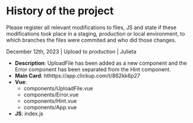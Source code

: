 # History of the project

Please register all relevant modifications to files, JS and state if these modifications took place in a staging, production or local environment, to which branches the files were commited and who did those changes.

December 12th, 2023 | Upload to production | Julieta

-   **Description**: UploadFile has been added as a new component and the Error component has been separated from the Hint component.
-   **Main Card**: hthttps://app.clickup.com/t/862kk6p27
-   **Vue**:
    -   components/UploadFile.vue
    -   components/Error.vue
    -   components/Hint.vue
    -   components/App.vue
-   **JS**: index.js
